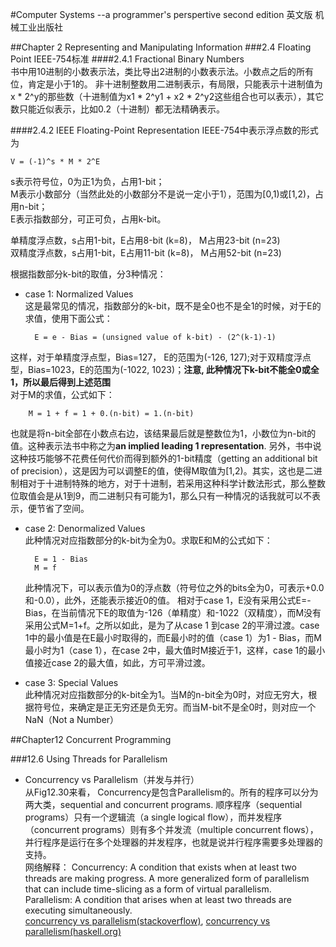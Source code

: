 #Computer Systems --a programmer's perspertive
second edition 英文版 机械工业出版社

##Chapter 2 Representing and Manipulating Information
###2.4 Floating Point
IEEE-754标准
####2.4.1 Fractional Binary Numbers  
书中用10进制的小数表示法，类比导出2进制的小数表示法。小数点之后的所有位，肯定是小于1的。
非十进制整数用二进制表示，有局限，只能表示十进制值为x * 2^y的那些数（十进制值为x1 * 2^y1 + x2 * 2^y2这些组合也可以表示），其它数只能近似表示，比如0.2（十进制）都无法精确表示。  

####2.4.2 IEEE Floating-Point Representation
IEEE-754中表示浮点数的形式为  
	
	V = (-1)^s * M * 2^E
s表示符号位，0为正1为负，占用1-bit；  
M表示小数部分（当然此处的小数部分不是说一定小于1），范围为[0,1)或[1,2)，占用n-bit；  
E表示指数部分，可正可负，占用k-bit。

单精度浮点数，s占用1-bit，E占用8-bit (k=8)， M占用23-bit (n=23)  
双精度浮点数，s占用1-bit，E占用11-bit (k=8)， M占用52-bit (n=23)

根据指数部分k-bit的取值，分3种情况：  

* case 1: Normalized Values  
	这是最常见的情况，指数部分的k-bit，既不是全0也不是全1的时候，对于E的求值，使用下面公式：  

		E = e - Bias = (unsigned value of k-bit) - (2^(k-1)-1)
这样，对于单精度浮点型，Bias=127， E的范围为(-126, 127);对于双精度浮点型，Bias=1023，E的范围为(-1022, 1023)；**注意, 此种情况下k-bit不能全0或全1，所以最后得到上述范围**  
对于M的求值，公式如下：

		M = 1 + f = 1 + 0.(n-bit) = 1.(n-bit)
也就是将n-bit全部在小数点右边，该结果最后就是整数位为1，小数位为n-bit的值。这种表示法书中称之为**an implied leading 1 representation**. 另外，书中说这种技巧能够不花费任何代价而得到额外的1-bit精度（getting an additional bit of precision），这是因为可以调整E的值，使得M取值为[1,2)。其实，这也是二进制相对于十进制特殊的地方，对于十进制，若采用这种科学计数法形式，那么整数位取值会是从1到9，而二进制只有可能为1，那么只有一种情况的话我就可以不表示，便节省了空间。

* case 2: Denormalized Values  
	此种情况对应指数部分的k-bit为全为0。求取E和M的公式如下：

		E = 1 - Bias
		M = f
	此种情况下，可以表示值为0的浮点数（符号位之外的bits全为0，可表示+0.0和-0.0），此外，还能表示接近0的值。
	相对于case 1，E没有采用公式E=-Bias，在当前情况下E的取值为-126（单精度）和-1022（双精度），而M没有采用公式M=1+f。之所以如此，是为了从case 1 到case 2的平滑过渡。case 1中的最小值是在E最小时取得的，而E最小时的值（case 1）为1 - Bias，而M最小时为1（case 1），在case 2中，最大值时M接近于1，这样，case 1的最小值接近case 2的最大值，如此，方可平滑过渡。

* case 3: Special Values  
	此种情况对应指数部分的k-bit全为1。当M的n-bit全为0时，对应无穷大，根据符号位，来确定是正无穷还是负无穷。而当M-bit不是全0时，则对应一个NaN（Not a Number）

##Chapter12 Concurrent Programming  


###12.6 Using Threads for Parallelism  
* Concurrency vs Parallelism（并发与并行）  
从Fig12.30来看， Concurrency是包含Parallelism的。所有的程序可以分为两大类，sequential and concurrent programs. 顺序程序（sequential programs）只有一个逻辑流（a single logical flow），而并发程序（concurrent programs）则有多个并发流（multiple concurrent flows），并行程序是运行在多个处理器的并发程序，也就是说并行程序需要多处理器的支持。  
网络解释：
Concurrency: A condition that exists when at least two threads are making progress. A more generalized form of parallelism that can include time-slicing as a form of virtual parallelism.  
Parallelism: A condition that arises when at least two threads are executing simultaneously.  
[concurrency vs parallelism(stackoverflow)][url_concurrency_parallelism1], [concurrency vs parallelism(haskell.org)][url_concurrency_parallelism2]

[url_concurrency_parallelism1]:https://wiki.haskell.org/Parallelism_vs._Concurrency
[url_concurrency_parallelism2]:http://stackoverflow.com/questions/1050222/concurrency-vs-parallelism-what-is-the-difference